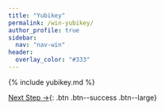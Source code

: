```yaml
---
title: "Yubikey"
permalink: /win-yubikey/
author_profile: true
sidebar:
  nav: "nav-win"
header:
  overlay_color: "#333"
---
```


{% include yubikey.md %}

[Next Step &rarr;](/win-tips/){: .btn .btn--success .btn--large}